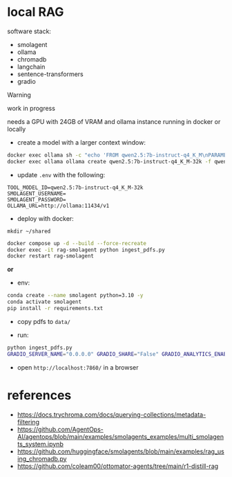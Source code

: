 # local RAG

software stack:

- smolagent
- ollama
- chromadb
- langchain
- sentence-transformers
- gradio

> [!WARNING]
> work in progress

needs a GPU with 24GB of VRAM and ollama instance running in docker or locally

- create a model with a larger context window:

```bash
docker exec ollama sh -c "echo 'FROM qwen2.5:7b-instruct-q4_K_M\nPARAMETER num_ctx 32768' | tee qwen2.5:7b-instruct-q4_K_M-32k.cfg"
docker exec ollama ollama create qwen2.5:7b-instruct-q4_K_M-32k -f qwen2.5:7b-instruct-q4_K_M-32k.cfg
```

- update `.env` with the following:

```
TOOL_MODEL_ID=qwen2.5:7b-instruct-q4_K_M-32k
SMOLAGENT_USERNAME=
SMOLAGENT_PASSWORD=
OLLAMA_URL=http://ollama:11434/v1
```

- deploy with docker:

`mkdir ~/shared`

```bash
docker compose up -d --build --force-recreate
docker exec -it rag-smolagent python ingest_pdfs.py
docker restart rag-smolagent
```

**or**

- env:

```bash
conda create --name smolagent python=3.10 -y
conda activate smolagent
pip install -r requirements.txt
```

- copy pdfs to `data/`

- run:

```bash
python ingest_pdfs.py
GRADIO_SERVER_NAME="0.0.0.0" GRADIO_SHARE="False" GRADIO_ANALYTICS_ENABLED="False" python smolagent_rag.py
```

- open `http://localhost:7860/` in a browser

# references

- https://docs.trychroma.com/docs/querying-collections/metadata-filtering
- https://github.com/AgentOps-AI/agentops/blob/main/examples/smolagents_examples/multi_smolagents_system.ipynb
- https://github.com/huggingface/smolagents/blob/main/examples/rag_using_chromadb.py
- https://github.com/coleam00/ottomator-agents/tree/main/r1-distill-rag
